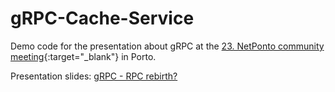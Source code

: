 # gRPC-Cache-Service

Demo code for the presentation about gRPC at the [23. NetPonto community meeting](http://netponto.org/reuniao/23a-reuniao-presencial-da-comunidade-netponto-no-porto/){:target="_blank"} in Porto.

Presentation slides: [gRPC - RPC rebirth?](https://www.slideshare.net/LusBarbosa9/grpcrpc-rebirth)
